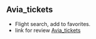 ## Avia_tickets

- Flight search, add to favorites.
- link for review [Avia_tickets](https://alexsey92.github.io/avia_tickets/dist/index.html)
